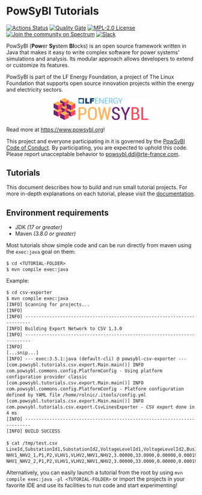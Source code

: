 # PowSyBl Tutorials

[![Actions Status](https://github.com/powsybl/powsybl-tutorials/workflows/CI/badge.svg)](https://github.com/powsybl/powsybl-tutorials/actions)
[![Quality Gate](https://sonarcloud.io/api/project_badges/measure?project=com.powsybl.tutorials%3Apowsybl-tutorials&metric=alert_status)](https://sonarcloud.io/dashboard?id=com.powsybl%3Apowsybl-tutorials)
[![MPL-2.0 License](https://img.shields.io/badge/license-MPL_2.0-blue.svg)](https://www.mozilla.org/en-US/MPL/2.0/)
[![Join the community on Spectrum](https://withspectrum.github.io/badge/badge.svg)](https://spectrum.chat/powsybl)
[![Slack](https://img.shields.io/badge/slack-powsybl-blueviolet.svg?logo=slack)](https://join.slack.com/t/powsybl/shared_invite/zt-rzvbuzjk-nxi0boim1RKPS5PjieI0rA)

PowSyBl (**Pow**er **Sy**stem **Bl**ocks) is an open source framework written in Java that makes it easy to write complex software for power systems’ simulations and analysis. Its modular approach allows developers to extend or customize its features.

PowSyBl is part of the LF Energy Foundation, a project of The Linux Foundation that supports open source innovation projects within the energy and electricity sectors.

<p align="center">
<img src="https://raw.githubusercontent.com/powsybl/powsybl-gse/main/gse-spi/src/main/resources/images/logo_lfe_powsybl.svg?sanitize=true" alt="PowSyBl Logo" width="50%"/>
</p>

Read more at https://www.powsybl.org!

This project and everyone participating in it is governed by the [PowSyBl Code of Conduct](https://www.lfenergy.org/community/code-of-conduct/). By participating, you are expected to uphold this code. Please report unacceptable behavior to [powsybl.ddl@rte-france.com](mailto:powsybl.ddl@rte-france.com).

## Tutorials

This document describes how to build and run small tutorial projects. For more in-depth explanations on each tutorial, please visit the [documentation](https://powsybl.readthedocs.io/projects/powsybl-tutorials/en/latest/).

## Environment requirements

  * JDK *(17 or greater)*
  * Maven *(3.8.0 or greater)*

Most tutorials show simple code and can be run directly from maven using the `exec:java` goal on them:

```
$ cd <TUTORIAL-FOLDER>
$ mvn compile exec:java
```

Example:
```
$ cd csv-exporter
$ mvn compile exec:java
[INFO] Scanning for projects...
[INFO] 
[INFO] ------------------------------------------------------------------------
[INFO] Building Export Network to CSV 1.3.0
[INFO] ------------------------------------------------------------------------
[INFO] 
[...snip...]
[INFO] --- exec:3.5.1:java (default-cli) @ powsybl-csv-exporter ---
[com.powsybl.tutorials.csv.export.Main.main()] INFO com.powsybl.commons.config.PlatformConfig - Using platform configuration provider classic
[com.powsybl.tutorials.csv.export.Main.main()] INFO com.powsybl.commons.config.PlatformConfig - Platform configuration defined by YAML file /home/rolnic/.itools/config.yml
[com.powsybl.tutorials.csv.export.Main.main()] INFO com.powsybl.tutorials.csv.export.CsvLinesExporter - CSV export done in 4 ms
[INFO] ------------------------------------------------------------------------
[INFO] BUILD SUCCESS

$ cat /tmp/test.csv
LineId,SubstationId1,SubstationId2,VoltageLevelId1,VoltageLevelId2,BusId1,BusId2,R,X,G1,B1,G2,B2
NHV1_NHV2_1,P1,P2,VLHV1,VLHV2,NHV1,NHV2,3.00000,33.0000,0.00000,0.000193000,0.00000,0.000193000
NHV1_NHV2_2,P1,P2,VLHV1,VLHV2,NHV1,NHV2,3.00000,33.0000,0.00000,0.000193000,0.00000,0.000193000
```

Alternatively, you can easily launch a tutorial from the root by using `mvn compile exec:java -pl <TUTORIAL-FOLDER>` or import the projects in your favorite IDE and use its facilities to run code and start experimenting!
